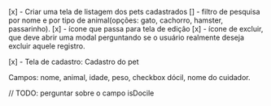 [x] - Criar uma tela de listagem dos pets cadastrados
[] - filtro de pesquisa por nome e por tipo de animal(opções: gato, cachorro, hamster, passarinho).
[x] - ícone que passa para tela de edição
[x] - ícone de excluir, que deve abrir uma modal perguntando se o usuário realmente deseja excluir aquele registro.

[x] - Tela de cadastro: Cadastro do pet

Campos: nome, animal, idade, peso, checkbox dócil, nome do cuidador.

// TODO: perguntar sobre o campo isDocile
